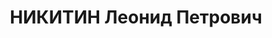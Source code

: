 ---
title: НИКИТИН Леонид Петрович
description: 'Род. 1907, г. Полтава, УССР, русский, обр: высшее. Род занятий: нач.
  уч-ка новых работ шахты им. Урицкого, прож: п. Губаха, Кизеловский р-н, Пермская
  обл.. Арест. 22.07.1937. Приговор: 14.01.1938, обв.: вред., терр., КРД - ВМН, конфискация
  имущества. Реабилитация - Военная коллегия ВС СССР'
---